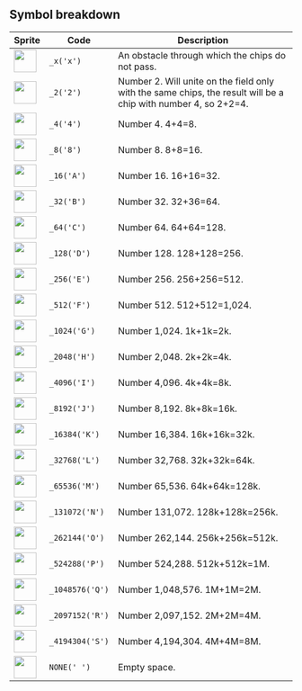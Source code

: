 ## Symbol breakdown
| Sprite | Code | Description |
| -------- | -------- | -------- |
|<img src="https://github.com/codenjoyme/codenjoy/raw/master/CodingDojo/games/a2048/src/main/webapp/resources/sprite/a2048/_x.png" style="width:40px;height:40px;" /> | `_x('x')` | An obstacle through which the chips do not pass. | 
|<img src="https://github.com/codenjoyme/codenjoy/raw/master/CodingDojo/games/a2048/src/main/webapp/resources/sprite/a2048/_2.png" style="width:40px;height:40px;" /> | `_2('2')` | Number 2. Will unite on the field only with the same chips, the result will be a chip with number 4, so 2+2=4. | 
|<img src="https://github.com/codenjoyme/codenjoy/raw/master/CodingDojo/games/a2048/src/main/webapp/resources/sprite/a2048/_4.png" style="width:40px;height:40px;" /> | `_4('4')` | Number 4. 4+4=8. | 
|<img src="https://github.com/codenjoyme/codenjoy/raw/master/CodingDojo/games/a2048/src/main/webapp/resources/sprite/a2048/_8.png" style="width:40px;height:40px;" /> | `_8('8')` | Number 8. 8+8=16. | 
|<img src="https://github.com/codenjoyme/codenjoy/raw/master/CodingDojo/games/a2048/src/main/webapp/resources/sprite/a2048/_16.png" style="width:40px;height:40px;" /> | `_16('A')` | Number 16. 16+16=32. | 
|<img src="https://github.com/codenjoyme/codenjoy/raw/master/CodingDojo/games/a2048/src/main/webapp/resources/sprite/a2048/_32.png" style="width:40px;height:40px;" /> | `_32('B')` | Number 32. 32+36=64. | 
|<img src="https://github.com/codenjoyme/codenjoy/raw/master/CodingDojo/games/a2048/src/main/webapp/resources/sprite/a2048/_64.png" style="width:40px;height:40px;" /> | `_64('C')` | Number 64. 64+64=128. | 
|<img src="https://github.com/codenjoyme/codenjoy/raw/master/CodingDojo/games/a2048/src/main/webapp/resources/sprite/a2048/_128.png" style="width:40px;height:40px;" /> | `_128('D')` | Number 128. 128+128=256. | 
|<img src="https://github.com/codenjoyme/codenjoy/raw/master/CodingDojo/games/a2048/src/main/webapp/resources/sprite/a2048/_256.png" style="width:40px;height:40px;" /> | `_256('E')` | Number 256. 256+256=512. | 
|<img src="https://github.com/codenjoyme/codenjoy/raw/master/CodingDojo/games/a2048/src/main/webapp/resources/sprite/a2048/_512.png" style="width:40px;height:40px;" /> | `_512('F')` | Number 512. 512+512=1,024. | 
|<img src="https://github.com/codenjoyme/codenjoy/raw/master/CodingDojo/games/a2048/src/main/webapp/resources/sprite/a2048/_1024.png" style="width:40px;height:40px;" /> | `_1024('G')` | Number 1,024. 1k+1k=2k. | 
|<img src="https://github.com/codenjoyme/codenjoy/raw/master/CodingDojo/games/a2048/src/main/webapp/resources/sprite/a2048/_2048.png" style="width:40px;height:40px;" /> | `_2048('H')` | Number 2,048. 2k+2k=4k. | 
|<img src="https://github.com/codenjoyme/codenjoy/raw/master/CodingDojo/games/a2048/src/main/webapp/resources/sprite/a2048/_4096.png" style="width:40px;height:40px;" /> | `_4096('I')` | Number 4,096. 4k+4k=8k. | 
|<img src="https://github.com/codenjoyme/codenjoy/raw/master/CodingDojo/games/a2048/src/main/webapp/resources/sprite/a2048/_8192.png" style="width:40px;height:40px;" /> | `_8192('J')` | Number 8,192. 8k+8k=16k. | 
|<img src="https://github.com/codenjoyme/codenjoy/raw/master/CodingDojo/games/a2048/src/main/webapp/resources/sprite/a2048/_16384.png" style="width:40px;height:40px;" /> | `_16384('K')` | Number 16,384. 16k+16k=32k. | 
|<img src="https://github.com/codenjoyme/codenjoy/raw/master/CodingDojo/games/a2048/src/main/webapp/resources/sprite/a2048/_32768.png" style="width:40px;height:40px;" /> | `_32768('L')` | Number 32,768. 32k+32k=64k. | 
|<img src="https://github.com/codenjoyme/codenjoy/raw/master/CodingDojo/games/a2048/src/main/webapp/resources/sprite/a2048/_65536.png" style="width:40px;height:40px;" /> | `_65536('M')` | Number 65,536. 64k+64k=128k. | 
|<img src="https://github.com/codenjoyme/codenjoy/raw/master/CodingDojo/games/a2048/src/main/webapp/resources/sprite/a2048/_131072.png" style="width:40px;height:40px;" /> | `_131072('N')` | Number 131,072. 128k+128k=256k. | 
|<img src="https://github.com/codenjoyme/codenjoy/raw/master/CodingDojo/games/a2048/src/main/webapp/resources/sprite/a2048/_262144.png" style="width:40px;height:40px;" /> | `_262144('O')` | Number 262,144. 256k+256k=512k. | 
|<img src="https://github.com/codenjoyme/codenjoy/raw/master/CodingDojo/games/a2048/src/main/webapp/resources/sprite/a2048/_524288.png" style="width:40px;height:40px;" /> | `_524288('P')` | Number 524,288. 512k+512k=1M. | 
|<img src="https://github.com/codenjoyme/codenjoy/raw/master/CodingDojo/games/a2048/src/main/webapp/resources/sprite/a2048/_1048576.png" style="width:40px;height:40px;" /> | `_1048576('Q')` | Number 1,048,576. 1M+1M=2M. | 
|<img src="https://github.com/codenjoyme/codenjoy/raw/master/CodingDojo/games/a2048/src/main/webapp/resources/sprite/a2048/_2097152.png" style="width:40px;height:40px;" /> | `_2097152('R')` | Number 2,097,152. 2M+2M=4M. | 
|<img src="https://github.com/codenjoyme/codenjoy/raw/master/CodingDojo/games/a2048/src/main/webapp/resources/sprite/a2048/_4194304.png" style="width:40px;height:40px;" /> | `_4194304('S')` | Number 4,194,304. 4M+4M=8M. | 
|<img src="https://github.com/codenjoyme/codenjoy/raw/master/CodingDojo/games/a2048/src/main/webapp/resources/sprite/a2048/none.png" style="width:40px;height:40px;" /> | `NONE(' ')` | Empty space. | 
